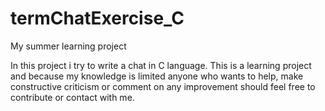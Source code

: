 # termChatExercise_C

My summer learning project

In this project i try to write a chat in C language. This is a learning project and because my knowledge is limited anyone who
wants to help, make constructive criticism or comment on any improvement should feel free to contribute or contact with me.
